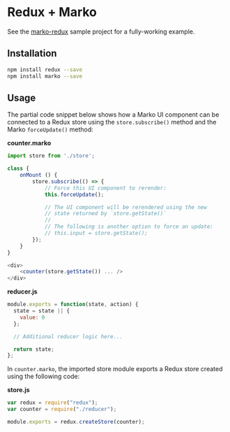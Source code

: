 # Redux + Marko

See the [marko-redux](https://github.com/marko-js-samples/marko-redux) sample
project for a fully-working example.

## Installation

```bash
npm install redux --save
npm install marko --save
```

## Usage

The partial code snippet below shows how a Marko UI component can be connected
to a Redux store using the `store.subscribe()` method and the Marko `forceUpdate()`
method:

**counter.marko**

```javascript
import store from './store';

class {
    onMount () {
        store.subscribe(() => {
            // Force this UI component to rerender:
            this.forceUpdate();

            // The UI component will be rerendered using the new
            // state returned by `store.getState()`
            //
            // The following is another option to force an update:
            // this.input = store.getState();
        });
    }
}

<div>
    <counter(store.getState()) ... />
</div>
```

**reducer.js**

```js
module.exports = function(state, action) {
  state = state || {
    value: 0
  };

  // Additional reducer logic here...

  return state;
};
```

In `counter.marko`, the imported store module exports a Redux store created
using the following code:

**store.js**

```javascript
var redux = require("redux");
var counter = require("./reducer");

module.exports = redux.createStore(counter);
```
